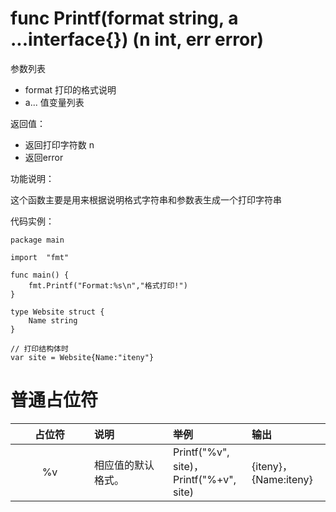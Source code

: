 
# func Printf(format string, a ...interface{}) (n int, err error)

参数列表

- format 打印的格式说明 
- a... 值变量列表

返回值：

- 返回打印字符数 n
- 返回error

功能说明：

这个函数主要是用来根据说明格式字符串和参数表生成一个打印字符串

代码实例：

 	package main
	
	import 	"fmt"
		
	func main() {
		fmt.Printf("Format:%s\n","格式打印!")
	}
```
type Website struct {
    Name string
}

// 打印结构体时
var site = Website{Name:"iteny"}
```
# 普通占位符
<table>
	<thead>
	<tr>
		<th align="center" width="20">占位符</th>
		<th align="left" width="25%">说明</th>
		<th align="left" width="25%">举例</th>
		<th align="left" width="25%">输出</th>
	</tr>
	</thead>
	<tbody>
	<tr>
		<td align="center">%v</td>
		<td align="left">相应值的默认格式。</td>
		<td align="left">Printf("%v", site)，Printf("%+v", site)</td>
		<td align="left">{iteny}，{Name:iteny}</td>
	</tr>
	</tbody>
</table>                         

